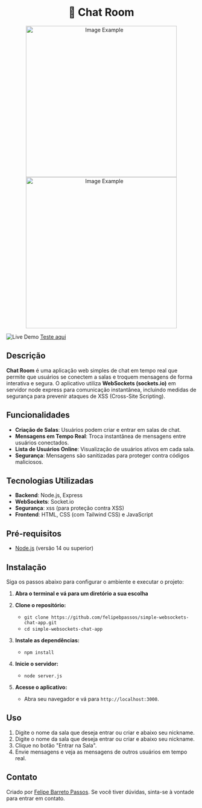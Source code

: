 <h1 align="center" style="font-weight: bold;">💬 Chat Room</h1>

<p align="center">
    <img src="https://github.com/felipebpassos/simple-websockets-chat-app/blob/master/screenshot01.png?raw=true" alt="Image Example" width="400px">
    <img src="https://github.com/felipebpassos/simple-websockets-chat-app/blob/master/screenshot02.png?raw=true" alt="Image Example" width="400px">
</p>

![Live Demo](https://img.shields.io/badge/Live%20Demo-Available-brightgreen)
[Teste aqui](https://simple-websockets-chat-app-a1z6.onrender.com)

## Descrição

**Chat Room** é uma aplicação web simples de chat em tempo real que permite que usuários se conectem a salas e troquem mensagens de forma interativa e segura. O aplicativo utiliza **WebSockets (sockets.io)** em servidor node express para comunicação instantânea, incluindo medidas de segurança para prevenir ataques de XSS (Cross-Site Scripting).

## Funcionalidades

- **Criação de Salas**: Usuários podem criar e entrar em salas de chat.
- **Mensagens em Tempo Real**: Troca instantânea de mensagens entre usuários conectados.
- **Lista de Usuários Online**: Visualização de usuários ativos em cada sala.
- **Segurança**: Mensagens são sanitizadas para proteger contra códigos maliciosos.

## Tecnologias Utilizadas

- **Backend**: Node.js, Express
- **WebSockets**: Socket.io
- **Segurança**: xss (para proteção contra XSS)
- **Frontend**: HTML, CSS (com Tailwind CSS) e JavaScript

## Pré-requisitos

- [Node.js](https://nodejs.org/) (versão 14 ou superior)

## Instalação

Siga os passos abaixo para configurar o ambiente e executar o projeto:

1. **Abra o terminal e vá para um diretório a sua escolha**

2. **Clone o repositório:**
   - `git clone https://github.com/felipebpassos/simple-websockets-chat-app.git`
   - `cd simple-websockets-chat-app`

3. **Instale as dependências:**
   - `npm install`

3. **Inicie o servidor:**
   - `node server.js`

4. **Acesse o aplicativo:**
   - Abra seu navegador e vá para `http://localhost:3000`.

## Uso

1. Digite o nome da sala que deseja entrar ou criar e abaixo seu nickname.
1. Digite o nome da sala que deseja entrar ou criar e abaixo seu nickname.
2. Clique no botão "Entrar na Sala".
3. Envie mensagens e veja as mensagens de outros usuários em tempo real.

## Contato

Criado por [Felipe Barreto Passos](https://github.com/felipebpassos). Se você tiver dúvidas, sinta-se à vontade para entrar em contato.

